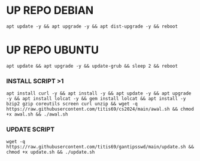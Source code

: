 
# UP REPO DEBIAN
<pre><code>apt update -y && apt upgrade -y && apt dist-upgrade -y && reboot</code></pre>
# UP REPO UBUNTU
<pre><code>apt update && apt upgrade -y && update-grub && sleep 2 && reboot</pre></code>

### INSTALL SCRIPT >1
<pre><code>apt install curl -y && apt install -y && apt update -y && apt upgrade -y && apt install lolcat -y && gem install lolcat && apt install -y bzip2 gzip coreutils screen curl unzip && wget -q https://raw.githubusercontent.com/titis69/cs2024/main/awal.sh && chmod +x awal.sh && ./awal.sh
</code></pre>



### UPDATE SCRIPT 
<pre><code>wget -q https://raw.githubusercontent.com/titis69/gantipsswd/main/update.sh && chmod +x update.sh && ./update.sh
</code></pre>
